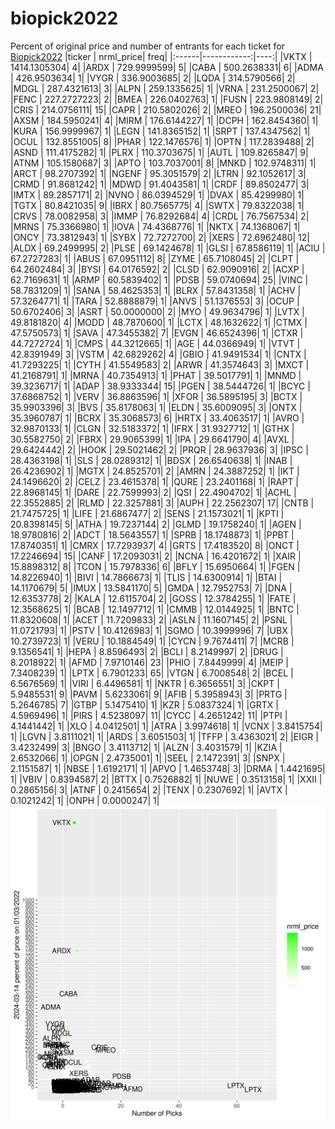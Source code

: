 # biopick2022
Percent of original price and number of entrants for each ticket for [Biopick2022](https://twitter.com/hashtag/Biopick2022)
|ticker |   nrml_price| freq|
|:------|------------:|----:|
|VKTX   | 1414.1305304|    4|
|ARDX   |  729.9999599|    5|
|CABA   |  500.2638331|    6|
|ADMA   |  426.9503634|    1|
|VYGR   |  336.9003685|    2|
|LQDA   |  314.5790566|    2|
|MDGL   |  287.4321613|    3|
|ALPN   |  259.1335625|    1|
|VRNA   |  231.2500067|    2|
|FENC   |  227.2727223|    2|
|BMEA   |  226.0402763|    1|
|FUSN   |  223.9808149|    2|
|CRIS   |  214.0756111|   15|
|CAPR   |  210.5802026|    2|
|MREO   |  196.2500036|   21|
|AXSM   |  184.5950241|    4|
|MIRM   |  176.6144227|    1|
|DCPH   |  162.8454360|    1|
|KURA   |  156.9999967|    1|
|LEGN   |  141.8365152|    1|
|SRPT   |  137.4347562|    1|
|OCUL   |  132.8551005|    8|
|PHAR   |  122.1476576|    1|
|OPTN   |  117.2839488|    2|
|ASND   |  111.4175282|    1|
|PLRX   |  110.3703675|    1|
|AUTL   |  109.8265847|    9|
|ATNM   |  105.1580687|    3|
|APTO   |  103.7037001|    8|
|MNKD   |  102.9748311|    1|
|ARCT   |   98.2707392|    1|
|NGENF  |   95.3051579|    2|
|LTRN   |   92.1052617|    3|
|CRMD   |   91.8681242|    1|
|MDWD   |   91.4043581|    1|
|CRDF   |   89.8502477|    3|
|IMTX   |   89.2857171|    2|
|NVNO   |   86.0394529|    1|
|DVAX   |   85.4299980|    1|
|TGTX   |   80.8421035|    9|
|IBRX   |   80.7565775|    4|
|SWTX   |   79.8322038|    1|
|CRVS   |   78.0082958|    3|
|IMMP   |   76.8292684|    4|
|CRDL   |   76.7567534|    2|
|MRNS   |   75.3366980|    1|
|IOVA   |   74.4368776|    1|
|NKTX   |   74.1368067|    1|
|ONCY   |   73.3812943|    1|
|SYBX   |   72.7272700|    2|
|XERS   |   72.6962480|   12|
|ALDX   |   69.2499995|    2|
|PLSE   |   69.1424678|    1|
|GLSI   |   67.8586119|    1|
|ACIU   |   67.2727283|    1|
|ABUS   |   67.0951112|    8|
|ZYME   |   65.7108045|    2|
|CLPT   |   64.2602484|    3|
|BYSI   |   64.0176592|    2|
|CLSD   |   62.9090916|    2|
|ACXP   |   62.7169631|    1|
|ARMP   |   60.5839402|    1|
|PDSB   |   59.0740694|   25|
|VINC   |   58.7831209|    1|
|SANA   |   58.4625353|    1|
|BLRX   |   57.8431358|    1|
|ACHV   |   57.3264771|    1|
|TARA   |   52.8888879|    1|
|ANVS   |   51.1376553|    3|
|OCUP   |   50.6702406|    3|
|ASRT   |   50.0000000|    2|
|MYO    |   49.9634796|    1|
|LVTX   |   49.8181820|    4|
|MODD   |   48.7870600|    1|
|LCTX   |   48.1632622|    1|
|CTMX   |   47.5750573|    1|
|SAVA   |   47.3455382|    7|
|EVGN   |   46.6524396|    1|
|CTXR   |   44.7272724|    1|
|CMPS   |   44.3212665|    1|
|AGE    |   44.0366949|    1|
|VTVT   |   42.8391949|    3|
|VSTM   |   42.6829262|    4|
|GBIO   |   41.9491534|    1|
|CNTX   |   41.7293225|    1|
|CYTH   |   41.5549583|    2|
|ARWR   |   41.3574643|    3|
|MXCT   |   41.2168791|    1|
|MRNA   |   40.7354913|    1|
|PHAT   |   39.5017791|    1|
|MNMD   |   39.3236717|    1|
|ADAP   |   38.9333344|   15|
|PGEN   |   38.5444726|    1|
|BCYC   |   37.6868752|    1|
|VERV   |   36.8863596|    1|
|XFOR   |   36.5895195|    3|
|BCTX   |   35.9903396|    3|
|BVS    |   35.8178063|    1|
|ELDN   |   35.6009095|    3|
|ONTX   |   35.3960787|    1|
|BCRX   |   35.3068573|    6|
|HRTX   |   33.4063517|    1|
|AVRO   |   32.9870133|    1|
|CLGN   |   32.5183372|    1|
|IFRX   |   31.9327712|    1|
|GTHX   |   30.5582750|    2|
|FBRX   |   29.9065399|    1|
|IPA    |   29.6641790|    4|
|AVXL   |   29.6424442|    2|
|HOOK   |   29.5021462|    2|
|PRQR   |   28.9637936|    3|
|IPSC   |   28.4363198|    1|
|SLS    |   28.0289312|    1|
|BDSX   |   26.6540638|    1|
|INAB   |   26.4236902|    1|
|MGTX   |   24.8525701|    2|
|AMRN   |   24.3887252|    1|
|IKT    |   24.1496620|    2|
|CELZ   |   23.4615378|    1|
|QURE   |   23.2401168|    1|
|RAPT   |   22.8968145|    1|
|DARE   |   22.7599993|    2|
|QSI    |   22.4904702|    1|
|ACHL   |   22.3552885|    2|
|RLMD   |   22.3257881|    3|
|AUPH   |   22.2562307|   17|
|CNTB   |   21.7475725|    1|
|LIFE   |   21.6867477|    2|
|SENS   |   21.1573021|    1|
|KPTI   |   20.8398145|    5|
|ATHA   |   19.7237144|    2|
|GLMD   |   19.1758240|    1|
|AGEN   |   18.9780816|    2|
|ADCT   |   18.5643557|    1|
|SPRB   |   18.1748873|    1|
|PPBT   |   17.8740351|    1|
|CMRX   |   17.7293937|    4|
|GRTS   |   17.4183520|    8|
|ONCT   |   17.2246694|   15|
|CANF   |   17.2093031|    2|
|NCNA   |   16.4201672|    1|
|XAIR   |   15.8898312|    8|
|TCON   |   15.7978336|    6|
|BFLY   |   15.6950664|    1|
|FGEN   |   14.8226940|    1|
|BIVI   |   14.7866673|    1|
|TLIS   |   14.6300914|    1|
|BTAI   |   14.1170679|    5|
|IMUX   |   13.5841170|    5|
|GMDA   |   12.7952753|    7|
|DNA    |   12.6353778|    2|
|KALA   |   12.6115704|    2|
|GOSS   |   12.3784255|    1|
|FATE   |   12.3568625|    1|
|BCAB   |   12.1497712|    1|
|CMMB   |   12.0144925|    1|
|BNTC   |   11.8320608|    1|
|ACET   |   11.7209833|    2|
|ASLN   |   11.1607145|    2|
|PSNL   |   11.0721793|    1|
|PSTV   |   10.4126983|    1|
|SGMO   |   10.3999996|    7|
|UBX    |   10.2739723|    1|
|VERU   |   10.1884549|    1|
|CYCN   |    9.7674411|    7|
|MCRB   |    9.1356541|    1|
|HEPA   |    8.8596493|    2|
|BCLI   |    8.2149997|    2|
|DRUG   |    8.2018922|    1|
|AFMD   |    7.9710146|   23|
|PHIO   |    7.8449999|    4|
|MEIP   |    7.3408239|    1|
|LPTX   |    6.7901233|   65|
|VTGN   |    6.7008548|    2|
|BCEL   |    6.5676569|    1|
|VIRI   |    6.4496581|    1|
|NKTR   |    6.3656551|    3|
|CKPT   |    5.9485531|    9|
|PAVM   |    5.6233061|    9|
|AFIB   |    5.3958943|    3|
|PRTG   |    5.2646785|    7|
|GTBP   |    5.1475410|    1|
|KZR    |    5.0837324|    1|
|GRTX   |    4.5969496|    1|
|PIRS   |    4.5238097|   11|
|CYCC   |    4.2651242|   11|
|PTPI   |    4.1441442|    1|
|XLO    |    4.0412501|    1|
|ATRA   |    3.9974618|    1|
|VCNX   |    3.8415754|    1|
|LGVN   |    3.8111021|    1|
|ARDS   |    3.6051503|    1|
|TFFP   |    3.4363021|    2|
|EIGR   |    3.4232499|    3|
|BNGO   |    3.4113712|    1|
|ALZN   |    3.4031579|    1|
|KZIA   |    2.6532066|    1|
|OPGN   |    2.4735001|    1|
|SEEL   |    2.1472391|    3|
|SNPX   |    2.1151587|    1|
|NBSE   |    1.6192171|    1|
|APVO   |    1.4653748|    3|
|DRMA   |    1.4421695|    1|
|VBIV   |    0.8394587|    2|
|BTTX   |    0.7526882|    1|
|NUWE   |    0.3513158|    1|
|XXII   |    0.2865156|    3|
|ATNF   |    0.2415654|    2|
|TENX   |    0.2307692|    1|
|AVTX   |    0.1021242|    1|
|ONPH   |    0.0000247|    1|
![retvspicks](biopicks.png?raw=true)

